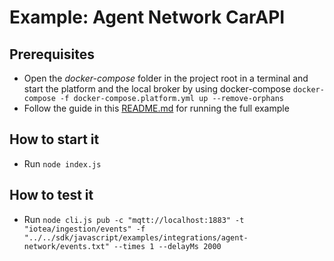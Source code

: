<!---
  Copyright (c) 2021 Bosch.IO GmbH

  This Source Code Form is subject to the terms of the Mozilla Public
  License, v. 2.0. If a copy of the MPL was not distributed with this
  file, You can obtain one at https://mozilla.org/MPL/2.0/.

  SPDX-License-Identifier: MPL-2.0
-->

# Example: Agent Network CarAPI

## Prerequisites

- Open the _docker-compose_ folder in the project root in a terminal and start the platform and the local broker by using docker-compose ```docker-compose -f docker-compose.platform.yml up --remove-orphans```
- Follow the guide in this [README.md](../../../../python/examples/integrations/agent-network/README.md) for running the full example

## How to start it

- Run ```node index.js```

## How to test it

- Run ```node cli.js pub -c "mqtt://localhost:1883" -t "iotea/ingestion/events" -f "../../sdk/javascript/examples/integrations/agent-network/events.txt" --times 1 --delayMs 2000```
